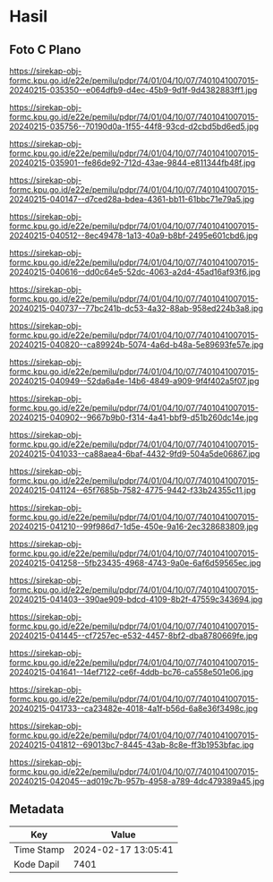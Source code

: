 # Hasil

## Foto C Plano

https://sirekap-obj-formc.kpu.go.id/e22e/pemilu/pdpr/74/01/04/10/07/7401041007015-20240215-035350--e064dfb9-d4ec-45b9-9d1f-9d4382883ff1.jpg

https://sirekap-obj-formc.kpu.go.id/e22e/pemilu/pdpr/74/01/04/10/07/7401041007015-20240215-035756--70190d0a-1f55-44f8-93cd-d2cbd5bd6ed5.jpg

https://sirekap-obj-formc.kpu.go.id/e22e/pemilu/pdpr/74/01/04/10/07/7401041007015-20240215-035901--fe86de92-712d-43ae-9844-e811344fb48f.jpg

https://sirekap-obj-formc.kpu.go.id/e22e/pemilu/pdpr/74/01/04/10/07/7401041007015-20240215-040147--d7ced28a-bdea-4361-bb11-61bbc71e79a5.jpg

https://sirekap-obj-formc.kpu.go.id/e22e/pemilu/pdpr/74/01/04/10/07/7401041007015-20240215-040512--8ec49478-1a13-40a9-b8bf-2495e601cbd6.jpg

https://sirekap-obj-formc.kpu.go.id/e22e/pemilu/pdpr/74/01/04/10/07/7401041007015-20240215-040616--dd0c64e5-52dc-4063-a2d4-45ad16af93f6.jpg

https://sirekap-obj-formc.kpu.go.id/e22e/pemilu/pdpr/74/01/04/10/07/7401041007015-20240215-040737--77bc241b-dc53-4a32-88ab-958ed224b3a8.jpg

https://sirekap-obj-formc.kpu.go.id/e22e/pemilu/pdpr/74/01/04/10/07/7401041007015-20240215-040820--ca89924b-5074-4a6d-b48a-5e89693fe57e.jpg

https://sirekap-obj-formc.kpu.go.id/e22e/pemilu/pdpr/74/01/04/10/07/7401041007015-20240215-040949--52da6a4e-14b6-4849-a909-9f4f402a5f07.jpg

https://sirekap-obj-formc.kpu.go.id/e22e/pemilu/pdpr/74/01/04/10/07/7401041007015-20240215-040902--9667b9b0-f314-4a41-bbf9-d51b260dc14e.jpg

https://sirekap-obj-formc.kpu.go.id/e22e/pemilu/pdpr/74/01/04/10/07/7401041007015-20240215-041033--ca88aea4-6baf-4432-9fd9-504a5de06867.jpg

https://sirekap-obj-formc.kpu.go.id/e22e/pemilu/pdpr/74/01/04/10/07/7401041007015-20240215-041124--65f7685b-7582-4775-9442-f33b24355c11.jpg

https://sirekap-obj-formc.kpu.go.id/e22e/pemilu/pdpr/74/01/04/10/07/7401041007015-20240215-041210--99f986d7-1d5e-450e-9a16-2ec328683809.jpg

https://sirekap-obj-formc.kpu.go.id/e22e/pemilu/pdpr/74/01/04/10/07/7401041007015-20240215-041258--5fb23435-4968-4743-9a0e-6af6d59565ec.jpg

https://sirekap-obj-formc.kpu.go.id/e22e/pemilu/pdpr/74/01/04/10/07/7401041007015-20240215-041403--390ae909-bdcd-4109-8b2f-47559c343694.jpg

https://sirekap-obj-formc.kpu.go.id/e22e/pemilu/pdpr/74/01/04/10/07/7401041007015-20240215-041445--cf7257ec-e532-4457-8bf2-dba8780669fe.jpg

https://sirekap-obj-formc.kpu.go.id/e22e/pemilu/pdpr/74/01/04/10/07/7401041007015-20240215-041641--14ef7122-ce6f-4ddb-bc76-ca558e501e06.jpg

https://sirekap-obj-formc.kpu.go.id/e22e/pemilu/pdpr/74/01/04/10/07/7401041007015-20240215-041733--ca23482e-4018-4a1f-b56d-6a8e36f3498c.jpg

https://sirekap-obj-formc.kpu.go.id/e22e/pemilu/pdpr/74/01/04/10/07/7401041007015-20240215-041812--69013bc7-8445-43ab-8c8e-ff3b1953bfac.jpg

https://sirekap-obj-formc.kpu.go.id/e22e/pemilu/pdpr/74/01/04/10/07/7401041007015-20240215-042045--ad019c7b-957b-4958-a789-4dc479389a45.jpg


## Metadata

| Key        | Value               |
| ---------- | ------------------- |
| Time Stamp | 2024-02-17 13:05:41 |
| Kode Dapil | 7401                |



